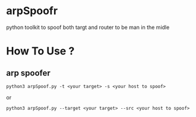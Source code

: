 # arpSpoofr

python toolkit to spoof both targt and router to be man in the midle

# How To Use ?

## arp spoofer

```
python3 arpSpoof.py -t <your target> -s <your host to spoof> 
```
or

```
python3 arpSpoof.py --target <your target> --src <your host to spoof> 
```


